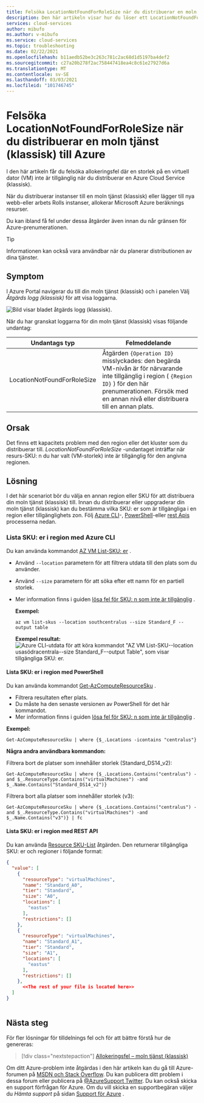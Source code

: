 ```yaml
---
title: Felsöka LocationNotFoundForRoleSize när du distribuerar en moln tjänst (klassisk) till Azure | Microsoft Docs
description: Den här artikeln visar hur du löser ett LocationNotFoundForRoleSize-undantag när du distribuerar en moln tjänst (klassisk) till Azure.
services: cloud-services
author: mibufo
ms.author: v-mibufo
ms.service: cloud-services
ms.topic: troubleshooting
ms.date: 02/22/2021
ms.openlocfilehash: b11aedb52be3c263c781c2ac68d1d5197ba4def2
ms.sourcegitcommit: c27a20b278f2ac758447418ea4c8c61e27927d6a
ms.translationtype: MT
ms.contentlocale: sv-SE
ms.lasthandoff: 03/03/2021
ms.locfileid: "101746745"
---
```

# <a name="troubleshoot-locationnotfoundforrolesize-when-deploying-a-cloud-service-classic-to-azure"></a>Felsöka LocationNotFoundForRoleSize när du distribuerar en moln tjänst (klassisk) till Azure

I den här artikeln får du felsöka allokeringsfel där en storlek på en virtuell dator (VM) inte är tillgänglig när du distribuerar en Azure Cloud Service (klassisk).

När du distribuerar instanser till en moln tjänst (klassisk) eller lägger till nya webb-eller arbets Rolls instanser, allokerar Microsoft Azure beräknings resurser.

Du kan ibland få fel under dessa åtgärder även innan du når gränsen för Azure-prenumerationen.

> [!TIP]
> Informationen kan också vara användbar när du planerar distributionen av dina tjänster.

## <a name="symptom"></a>Symptom

I Azure Portal navigerar du till din moln tjänst (klassisk) och i panelen Välj *Åtgärds logg (klassisk)* för att visa loggarna.

![Bild visar bladet åtgärds logg (klassisk).](./media/cloud-services-troubleshoot-location-not-found-for-role-size/cloud-services-troubleshoot-allocation-logs.png)

När du har granskat loggarna för din moln tjänst (klassisk) visas följande undantag:

|Undantags typ  |Felmeddelande  |
|---------|---------|
|LocationNotFoundForRoleSize     |Åtgärden `{Operation ID}` misslyckades: den begärda VM-nivån är för närvarande inte tillgänglig i region ( `{Region ID}` ) för den här prenumerationen. Försök med en annan nivå eller distribuera till en annan plats.|

## <a name="cause"></a>Orsak

Det finns ett kapacitets problem med den region eller det kluster som du distribuerar till. *LocationNotFoundForRoleSize* -undantaget inträffar när resurs-SKU: n du har valt (VM-storlek) inte är tillgänglig för den angivna regionen.

## <a name="solution"></a>Lösning

I det här scenariot bör du välja en annan region eller SKU för att distribuera din moln tjänst (klassisk) till. Innan du distribuerar eller uppgraderar din moln tjänst (klassisk) kan du bestämma vilka SKU: er som är tillgängliga i en region eller tillgänglighets zon. Följ [Azure CLI](#list-skus-in-region-using-azure-cli)-, [PowerShell](#list-skus-in-region-using-powershell)-eller [rest Apis](#list-skus-in-region-using-rest-api) processerna nedan.

### <a name="list-skus-in-region-using-azure-cli"></a>Lista SKU: er i region med Azure CLI

Du kan använda kommandot [AZ VM List-SKU: er](https://docs.microsoft.com/cli/azure/vm.html#az_vm_list_skus) .

- Använd `--location` parametern för att filtrera utdata till den plats som du använder.
- Använd `--size` parametern för att söka efter ett namn för en partiell storlek.
- Mer information finns i guiden [lösa fel för SKU: n som inte är tillgänglig](../azure-resource-manager/templates/error-sku-not-available.md#solution-2---azure-cli) .

    **Exempel:**

    ```azurecli
    az vm list-skus --location southcentralus --size Standard_F --output table
    ```

    **Exempel resultat:** ![ Azure CLI-utdata för att köra kommandot "AZ VM List-SKU--location usasödracentrala--size Standard_F--output Table", som visar tillgängliga SKU: er.](./media/cloud-services-troubleshoot-constrained-allocation-failed/cloud-services-troubleshoot-constrained-allocation-failed-1.png)

#### <a name="list-skus-in-region-using-powershell"></a>Lista SKU: er i region med PowerShell

Du kan använda kommandot [Get-AzComputeResourceSku](https://docs.microsoft.com/powershell/module/az.compute/get-azcomputeresourcesku) .

- Filtrera resultaten efter plats.
- Du måste ha den senaste versionen av PowerShell för det här kommandot.
- Mer information finns i guiden [lösa fel för SKU: n som inte är tillgänglig](../azure-resource-manager/templates/error-sku-not-available.md#solution-1---powershell) .

**Exempel:**

```azurepowershell
Get-AzComputeResourceSku | where {$_.Locations -icontains "centralus"}
```

**Några andra användbara kommandon:**

Filtrera bort de platser som innehåller storlek (Standard_DS14_v2):

```azurepowershell
Get-AzComputeResourceSku | where {$_.Locations.Contains("centralus") -and $_.ResourceType.Contains("virtualMachines") -and $_.Name.Contains("Standard_DS14_v2")}
```

Filtrera bort alla platser som innehåller storlek (v3):

```azurepowershell
Get-AzComputeResourceSku | where {$_.Locations.Contains("centralus") -and $_.ResourceType.Contains("virtualMachines") -and $_.Name.Contains("v3")} | fc
```

#### <a name="list-skus-in-region-using-rest-api"></a>Lista SKU: er i region med REST API

Du kan använda [Resource SKU-List](https://docs.microsoft.com/rest/api/compute/resourceskus/list) åtgärden. Den returnerar tillgängliga SKU: er och regioner i följande format:

```json
{
  "value": [
    {
      "resourceType": "virtualMachines",
      "name": "Standard_A0",
      "tier": "Standard",
      "size": "A0",
      "locations": [
        "eastus"
      ],
      "restrictions": []
    },
    {
      "resourceType": "virtualMachines",
      "name": "Standard_A1",
      "tier": "Standard",
      "size": "A1",
      "locations": [
        "eastus"
      ],
      "restrictions": []
    },
      <<The rest of your file is located here>>
  ]
}
    
```

## <a name="next-steps"></a>Nästa steg

För fler lösningar för tilldelnings fel och för att bättre förstå hur de genereras:

> [!div class="nextstepaction"]
> [Allokeringsfel – moln tjänst (klassisk)](cloud-services-allocation-failures.md)

Om ditt Azure-problem inte åtgärdas i den här artikeln kan du gå till Azure-forumen på [MSDN och Stack Overflow](https://azure.microsoft.com/support/forums/). Du kan publicera ditt problem i dessa forum eller publicera på [ @AzureSupport Twitter](https://twitter.com/AzureSupport). Du kan också skicka en support förfrågan för Azure. Om du vill skicka en supportbegäran väljer du *Hämta support* på sidan [Support för Azure](https://azure.microsoft.com/support/options/) .
